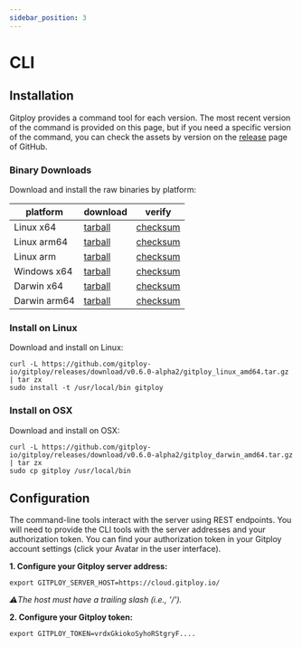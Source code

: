 ```yaml
---
sidebar_position: 3
---
```


# CLI

## Installation

Gitploy provides a command tool for each version. The most recent version of the command is provided on this page, but if you need a specific version of the command, you can check the assets by version on the [release](https://github.com/gitploy-io/gitploy/releases) page of GitHub.

### Binary Downloads

Download and install the raw binaries by platform:

|platform      | download   | verify
|---           |---         |---
|Linux x64     |[tarball](https://github.com/gitploy-io/gitploy/releases/download/v0.6.0-alpha2/gitploy_linux_amd64.tar.gz)   |[checksum](https://github.com/gitploy-io/gitploy/releases/download/v0.6.0-alpha2/gitploy_checksums.txt)
|Linux arm64	  |[tarball](https://github.com/gitploy-io/gitploy/releases/download/v0.6.0-alpha2/gitploy_linux_arm64.tar.gz) |[checksum](https://github.com/gitploy-io/gitploy/releases/download/v0.6.0-alpha2/gitploy_checksums.txt)
|Linux arm	  |[tarball](https://github.com/gitploy-io/gitploy/releases/download/v0.6.0-alpha2/gitploy_linux_arm.tar.gz)     |[checksum](https://github.com/gitploy-io/gitploy/releases/download/v0.6.0-alpha2/gitploy_checksums.txt)
|Windows x64	  |[tarball](https://github.com/gitploy-io/gitploy/releases/download/v0.6.0-alpha2/gitploy_windows_amd64.tar.gz) |[checksum](https://github.com/gitploy-io/gitploy/releases/download/v0.6.0-alpha2/gitploy_checksums.txt)
|Darwin x64	  |[tarball](https://github.com/gitploy-io/gitploy/releases/download/v0.6.0-alpha2/gitploy_darwin_amd64.tar.gz)  |[checksum](https://github.com/gitploy-io/gitploy/releases/download/v0.6.0-alpha2/gitploy_checksums.txt)
|Darwin arm64  |[tarball](https://github.com/gitploy-io/gitploy/releases/download/v0.6.0-alpha2/gitploy_darwin_arm64.tar.gz)  |[checksum](https://github.com/gitploy-io/gitploy/releases/download/v0.6.0-alpha2/gitploy_checksums.txt)

### Install on Linux

Download and install on Linux:

```shell
curl -L https://github.com/gitploy-io/gitploy/releases/download/v0.6.0-alpha2/gitploy_linux_amd64.tar.gz | tar zx
sudo install -t /usr/local/bin gitploy
```

### Install on OSX

Download and install on OSX:

```shell
curl -L https://github.com/gitploy-io/gitploy/releases/download/v0.6.0-alpha2/gitploy_darwin_amd64.tar.gz | tar zx
sudo cp gitploy /usr/local/bin
```

## Configuration

The command-line tools interact with the server using REST endpoints. You will need to provide the CLI tools with the server addresses and your authorization token. You can find your authorization token in your Gitploy account settings (click your Avatar in the user interface).

**1\. Configure your Gitploy server address:**

```shell
export GITPLOY_SERVER_HOST=https://cloud.gitploy.io/
```

*⚠️The host must have a trailing slash (i.e., '/').*

**2\. Configure your Gitploy token:**

```shell
export GITPLOY_TOKEN=vrdxGkiokoSyhoRStgryF....
```
